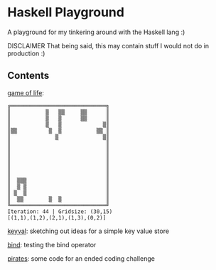 # Haskell Playground

A playground for my tinkering around with the Haskell lang :)

DISCLAIMER That being said, this may contain stuff I would not do in production :)

## Contents

[game of life](game-of-life/game-of-life.hs):
```
╔══════════════════════════════╗
║           ▒   ▒▒     ▒▒      ║
║           ▒   ▒      ▒▒      ║
║           ▒   ▒             ▒║
║▒▒          ▒  ▒           ▒▒ ║
║              ▒              ▒║
║                              ║
║                              ║
║                              ║
║                              ║
║                              ║
║                              ║
║  ▒▒▒                         ║
║  ▒ ▒                         ║
║ ▒  ▒                         ║
║  ▒▒        ▒  ▒              ║
╚══════════════════════════════╝
Iteration: 44 | Gridsize: (30,15)
[(1,1),(1,2),(2,1),(1,3),(0,2)]
```
[keyval](keyval/keyval.hs): sketching out ideas for a simple key value store 

[bind](misc/bind.hs):
testing the bind operator

[pirates](sequences-and-pirates/): some code for an ended coding challenge